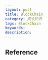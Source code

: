 ```yaml
---
layout: post
title: BlockChain
category: 成长知识
tags: BlockChain
keywords: 
description: 
---
```



## Reference
